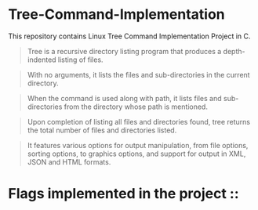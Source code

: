 # Tree-Command-Implementation
This repository contains Linux Tree Command Implementation Project in C. 

> Tree is a recursive directory listing program that produces a depth-indented listing of files.

> With no arguments, it lists the files and sub-directories in the current directory.

> When the command is used along with path, it lists files and sub-directories from the directory whose path is mentioned.

> Upon completion of listing all files and directories found, tree returns the total number of files and directories listed.

> It features various options for output manipulation, from file options, sorting options, to graphics options, and support for output in XML, JSON and HTML formats.


# Flags implemented in the project ::

